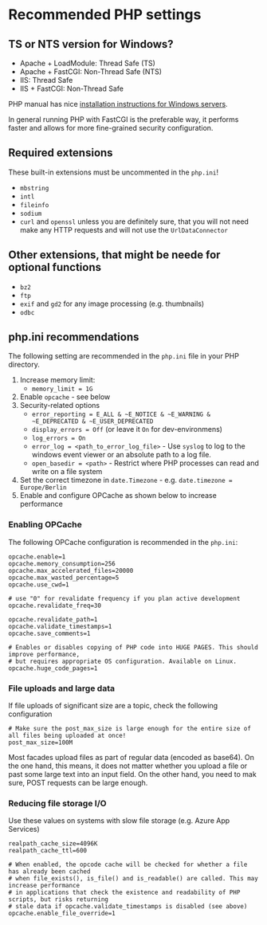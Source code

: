 # Recommended PHP settings

## TS or NTS version for Windows?

- Apache + LoadModule: Thread Safe (TS)
- Apache + FastCGI: Non-Thread Safe (NTS)
- IIS: Thread Safe
- IIS + FastCGI: Non-Thread Safe

PHP manual has nice [installation instructions for Windows servers](http://php.net/install.windows).

In general running PHP with FastCGI is the preferable way, it performs faster and allows for more fine-grained security configuration.

## Required extensions

These built-in extensions must be uncommented in the `php.ini`!

- `mbstring`
- `intl`
- `fileinfo`
- `sodium`
- `curl` and `openssl` unless you are definitely sure, that you will not need make any HTTP requests and will not use the `UrlDataConnector`

## Other extensions, that might be neede for optional functions

- `bz2`
- `ftp`
- `exif` and `gd2` for any image processing (e.g. thumbnails)
- `odbc`

## php.ini recommendations

The following setting are recommended in the `php.ini` file in your PHP directory. 

1. Increase memory limit:
	- `memory_limit = 1G`
2. Enable `opcache` - see below 
3. Security-related options
	- `error_reporting = E_ALL & ~E_NOTICE & ~E_WARNING & ~E_DEPRECATED & ~E_USER_DEPRECATED`
	- `display_errors = Off` (or leave it `On` for dev-environmens)
	- `log_errors = On`
	- `error_log = <path_to_error_log_file>` - Use `syslog` to log to the windows event viewer or an absolute path to a log file. 
	- `open_basedir = <path>` - Restrict where PHP processes can read and write on a file system
4. Set the correct timezone in `date.Timezone` - e.g. `date.timezone = Europe/Berlin`
5. Enable and configure OPCache as shown below to increase performance

### Enabling OPCache

The following OPCache configuration is recommended in the `php.ini`:

```
opcache.enable=1
opcache.memory_consumption=256
opcache.max_accelerated_files=20000
opcache.max_wasted_percentage=5
opcache.use_cwd=1

# use "0" for revalidate frequency if you plan active development
opcache.revalidate_freq=30

opcache.revalidate_path=1
opcache.validate_timestamps=1
opcache.save_comments=1

# Enables or disables copying of PHP code into HUGE PAGES. This should improve performance, 
# but requires appropriate OS configuration. Available on Linux.
opcache.huge_code_pages=1
```

### File uploads and large data

If file uploads of significant size are a topic, check the following configuration

```
# Make sure the post_max_size is large enough for the entire size of all files being uploaded at once!
post_max_size=100M
```

Most facades upload files as part of regular data (encoded as base64). On the one hand, this means, it does not matter whether you upload a file or past some large text into an input field. On the other hand, you need to mak sure, POST requests can be large enough.

### Reducing file storage I/O

Use these values on systems with slow file storage (e.g. Azure App Services)

```
realpath_cache_size=4096K
realpath_cache_ttl=600

# When enabled, the opcode cache will be checked for whether a file has already been cached 
# when file_exists(), is_file() and is_readable() are called. This may increase performance 
# in applications that check the existence and readability of PHP scripts, but risks returning 
# stale data if opcache.validate_timestamps is disabled (see above)
opcache.enable_file_override=1
```